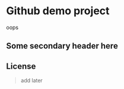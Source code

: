 # Github demo project





oops














## Some secondary header here

## License
> add later
